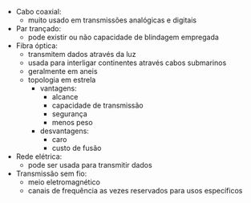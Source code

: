 - Cabo coaxial:
	- muito usado em transmissões analógicas e digitais
- Par trançado:
	- pode existir ou não capacidade de blindagem empregada
- Fibra óptica:
	- transmitem dados através da luz
	- usada para interligar continentes através cabos submarinos
	- geralmente em aneis
	- topologia em estrela
		- vantagens:
			- alcance
			- capacidade de transmissão
			- segurança
			- menos peso
		- desvantagens:
			- caro
			- custo de fusão
- Rede elétrica:
	- pode ser usada para transmitir dados
- Transmissão sem fio:
	- meio eletromagnético
	- canais de frequência as vezes reservados para usos específicos